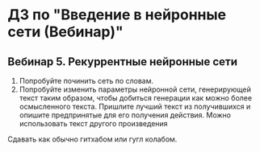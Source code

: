 # ДЗ по "Введение в нейронные сети (Вебинар)"

## Вебинар 5. Рекуррентные нейронные сети
1. Попробуйте починить сеть по словам.
2. Попробуйте изменить параметры нейронной сети, генерирующей текст таким образом, чтобы добиться генерации как можно 
более осмысленного текста. Пришлите лучший текст из получившихся и опишите предпринятые для его получения действия. 
Можно использовать текст другого произведения  

Сдавать как обычно гитхабом или гугл колабом.
